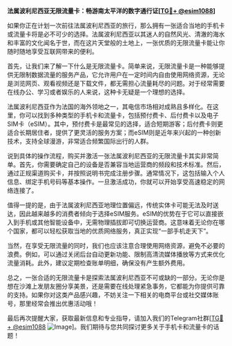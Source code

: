 **法属波利尼西亚无限流量卡：畅游南太平洋的数字通行证[[TG💪+ @esim1088](https://t.me/s/esim1088)]**

如果你正在计划一次前往法属波利尼西亚的旅行，那么拥有一张适合当地的手机卡或流量卡将是必不可少的选择。法属波利尼西亚以其迷人的自然风光、清澈的海水和丰富的文化闻名于世，而在这片天堂般的土地上，一张优质的无限流量卡能让你随时随地享受互联网带来的便利。

首先，让我们来了解一下什么是无限流量卡。简单来说，无限流量卡是一种能够提供无限制数据流量的服务产品，它允许用户在一定时间内自由使用网络资源，无论是浏览网页、观看视频还是下载文件，都无需担心流量耗尽的问题。对于经常需要在线办公、学习或者娱乐的人来说，这种卡无疑是一个理想的选择。

法属波利尼西亚作为法国的海外领地之一，其电信市场相对成熟且多样化。在这里，你可以找到多种类型的手机卡和流量卡，包括预付费卡、后付费卡以及电子SIM卡（eSIM）。其中，预付费卡是最常见的选择，适合短期游客；后付费卡则更适合长期居住者，提供了更灵活的服务方案；而eSIM则是近年来兴起的一种创新技术，支持全球漫游，非常适合频繁国际出行的人群。

说到具体的操作流程，购买并激活一张法属波利尼西亚的无限流量卡其实非常简单。首先，你需要确定自己的设备是否兼容当地运营商的频段和技术标准。然后，通过正规渠道购买卡，并按照说明书完成注册步骤。通常情况下，这包括输入个人信息、绑定手机号码等基本操作。一旦激活成功，你就可以开始享受高速稳定的网络连接了。

值得一提的是，由于法属波利尼西亚地理位置偏远，传统实体卡可能无法及时送达，因此越来越多的消费者倾向于选择eSIM服务。eSIM的优势在于它可以直接嵌入到手机或其他智能设备中，无需物理插拔即可切换运营商。这意味着无论你在哪个国家，都可以轻松获取当地的优质网络服务，真正实现“一部手机走天下”。

当然，在享受无限流量的同时，我们也应该注意合理使用网络资源，避免不必要的浪费。例如，可以通过关闭后台自动更新功能、限制高清流媒体播放等方式来优化流量消耗。此外，建议定期检查账单明细，确保没有产生额外费用。

总之，一张合适的无限流量卡是探索法属波利尼西亚不可或缺的一部分。无论你是想在沙滩上发朋友圈分享美景，还是需要在线处理紧急事务，它都能为你提供可靠的支持。如果你对这类产品感兴趣，不妨关注一下相关的电商平台或社交媒体账号，那里经常会推出优惠活动哦！

最后再次提醒大家，获取最新信息和专业指导，请加入我们的Telegram社群[[TG💪+ @esim1088](https://t.me/s/esim1088) ![Image](https://i.postimg.cc/4NQfJmqS/Snipaste-2025-05-13-00-14-12.png)]。我们期待与您共同探讨更多关于手机卡和流量卡的话题！